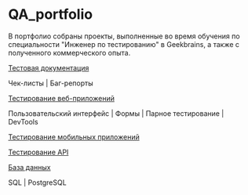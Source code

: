 # QA_portfolio
В портфолио собраны проекты, выполненные во время обучения по специальности "Инженер по тестированию" в Geekbrains, а также с полученного коммерческого опыта.

[Тестовая документация](https://github.com/GuzMus/QA_portfolio/tree/main/Test%20documentation)

Чек-листы | Баг-репорты

[Тестирование веб-приложений](https://github.com/GuzMus/QA_portfolio/tree/main/Web%20Application%20Testing)

Пользовательский интерфейс | Формы | Парное тестирование | DevTools 

[Тестирование мобильных приложений](https://github.com/GuzMus/QA_portfolio/tree/main/Mobile%20application%20testing)

[Тестирование API](https://github.com/GuzMus/QA_portfolio/tree/main/API%20testing)

[База данных](https://github.com/GuzMus/QA_portfolio/tree/main/Database)

SQL | PostgreSQL

